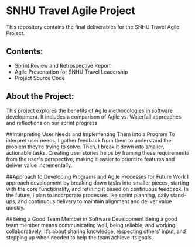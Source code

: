 # SNHU Travel Agile Project  
This repository contains the final deliverables for the SNHU Travel Agile Project.  
## Contents:  
- Sprint Review and Retrospective Report  
- Agile Presentation for SNHU Travel Leadership
- Project Source Code  
## About the Project:  
This project explores the benefits of Agile methodologies in software development. It includes a comparison of Agile vs. Waterfall approaches and reflections on our sprint progress.  
 
##Interpreting User Needs and Implementing Them into a Program
To interpret user needs, I gather feedback from them to understand the problem they’re trying to solve. Then, I break it down into smaller, actionable tasks. Creating user stories helps by framing these requirements from the user's perspective, making it easier to prioritize features and deliver value incrementally.

##Approach to Developing Programs and Agile Processes for Future Work
I approach development by breaking down tasks into smaller pieces, starting with the core functionality, and refining it based on continuous feedback. In the future, I plan to incorporate processes like sprint planning, daily stand-ups, and continuous delivery to maintain alignment and deliver value quickly.

##Being a Good Team Member in Software Development
Being a good team member means communicating well, being reliable, and working collaboratively. It’s about sharing knowledge, respecting others’ input, and stepping up when needed to help the team achieve its goals.
